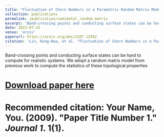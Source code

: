 ```yaml
---
title: "Fluctuation of Chern Numbers in a Parametric Random Matrix Model"
collection: publications
permalink: /publication/semimetal_random_matrix
excerpt: 'Band-crossing points and conducting surface states can be hard to compute for realistic systems. We adopt a random matrix model from previous work to compute the statistics of these topological properties'
date: 2022-07-25
venue: 'arxiv'
paperurl: https://arxiv.org/abs/2207.12562
citation: 'Lin, Hung-Hwa, et al. "Fluctuation of Chern Numbers in a Parametric Random Matrix Model." arXiv preprint arXiv:2207.12562 (2022).'
---
```

Band-crossing points and conducting surface states can be hard to compute for realistic systems. We adopt a random matrix model from previous work to compute the statistics of these topological properties
# [Download paper here](http://academicpages.github.io/files/paper1.pdf)

# Recommended citation: Your Name, You. (2009). "Paper Title Number 1." <i>Journal 1</i>. 1(1).